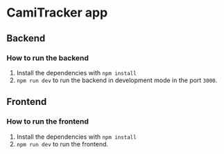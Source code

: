 # CamiTracker app

## Backend
### How to run the backend
1. Install the dependencies with `npm install`
2. `npm run dev` to run the backend in development mode in the port `3000`.

## Frontend
### How to run the frontend
1. Install the dependencies with `npm install`
2. `npm run dev` to run the frontend.